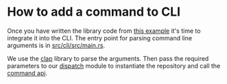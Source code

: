 # How to add a command to CLI

Once you have written the library code from [this example](AddLibraryCode.md) it's time to integrate it into the CLI. The entry point for parsing command line arguments is in [src/cli/src/main.rs](https://github.com/Oxen-AI/Oxen/blob/main/src/cli/src/main.rs). 

We use the [clap](https://docs.rs/clap/latest/clap/) library to parse the arguments. Then pass the required parameters to our [dispatch](https://github.com/Oxen-AI/Oxen/blob/main/src/cli/src/dispatch.rs) module to instantiate the repository and call the [command api](https://github.com/Oxen-AI/Oxen/blob/main/src/lib/src/command.rs). 



